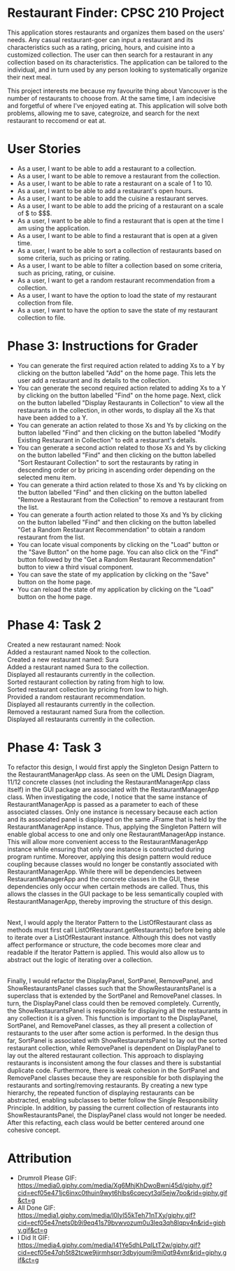 # Restaurant Finder: CPSC 210 Project

This application stores restaurants and organizes them based on the users' needs. 
Any casual restaurant-goer can input a restaurant and its characteristics such as 
a rating, pricing, hours, and cuisine into a customized collection. The user can then search for a restaurant in any 
collection based on its characteristics. The application can be tailored to the individual, and in turn used by 
any person looking to systematically organize their next meal.

This project interests me because my favourite thing about Vancouver is the number of restaurants to choose 
from. At the same time, I am indecisive and forgetful of where I've enjoyed eating at. This application will solve 
both problems, allowing me to save, categroize, and search for the next restaurant to reccomend or eat at.  

# User Stories
- As a user, I want to be able to add a restaurant to a collection.
- As a user, I want to be able to remove a restaurant from the collection.
- As a user, I want to be able to rate a restaurant on a scale of 1 to 10.
- As a user, I want to be able to add a restaurant's open hours.
- As a user, I want to be able to add the cuisine a restaurant serves.
- As a user, I want to be able to add the pricing of a restaurant on a scale of $ to $$$.
- As a user, I want to be able to find a restaurant that is open at the time I am using the application.
- As a user, I want to be able to find a restaurant that is open at a given time.
- As a user, I want to be able to sort a collection of restaurants based on some criteria, such as pricing or rating.
- As a user, I want to be able to filter a collection based on some criteria, such as pricing, rating, or cuisine.
- As a user, I want to get a random restaurant recommendation from a collection.
- As a user, I want to have the option to load the state of my restaurant collection from file.
- As a user, I want to have the option to save the state of my restaurant collection to file.

# Phase 3: Instructions for Grader 
- You can generate the first required action related to adding Xs to a Y by clicking on the button labelled "Add" on the
  home page. This lets the user add a restaurant and its details to the collection.
- You can generate the second required action related to adding Xs to a Y by clicking on the button labelled "Find" on 
  the home page. Next, click on the button labelled "Display Restaurants in Collection" to view all the restaurants in the collection,
  in other words, to display all the Xs that have been added to a Y.
- You can generate an action related to those Xs and Ys by clicking on the button labelled "Find" and then clicking on the 
  button labelled "Modify Existing Restaurant in Collection" to edit a restaurant's details.
- You can generate a second action related to those Xs and Ys by clicking on the button labelled "Find" and then clicking on the
    button labelled "Sort Restaurant Collection" to sort the restaurants by rating in descending order or by pricing in ascending order
  depending on the selected menu item.
- You can generate a third action related to those Xs and Ys by clicking on the button labelled "Find" and then clicking on the
    button labelled "Remove a Restaurant from the Collection" to remove a restaurant from the list.
- You can generate a fourth action related to those Xs and Ys by clicking on the button labelled "Find" and then clicking on the
    button labelled "Get a Random Restaurant Recommendation" to obtain a random restaurant from the list.
- You can locate visual components by clicking on the "Load" button or the "Save Button" on the home page. You can also
  click on the "Find" button followed by the "Get a Random Restaurant Recommendation" button to view a third visual 
  component.
- You can save the state of my application by clicking on the "Save" button on the home page.
- You can reload the state of my application by clicking on the "Load" button on the home page.

# Phase 4: Task 2
Created a new restaurant named: Nook\
Added a restaurant named Nook to the collection.\
Created a new restaurant named: Sura\
Added a restaurant named Sura to the collection.\
Displayed all restaurants currently in the collection.\
Sorted restaurant collection by rating from high to low.\
Sorted restaurant collection by pricing from low to high.\
Provided a random restaurant recommendation.\
Displayed all restaurants currently in the collection.\
Removed a restaurant named Sura from the collection.\
Displayed all restaurants currently in the collection.

# Phase 4: Task 3
To refactor this design, I would first apply the Singleton Design Pattern to the RestaurantManagerApp class.
As seen on the UML Design Diagram, 11/12 concrete classes (not including the RestaurantManagerApp class itself) in the GUI 
package are associated with the RestaurantManagerApp class. When investigating the code, I notice that the same instance of 
RestaurantManagerApp is passed as a parameter to each of these associated classes. Only one instance is necessary
because each action and its associated panel is displayed on the same JFrame that is held by the RestaurantManagerApp instance. 
Thus, applying the Singleton Pattern will enable global access to one and only one RestaurantManagerApp instance. This will
allow more convenient access to the RestaurantManagerApp instance while ensuring that only one instance is constructed 
during program runtime. Moreover, applying this design pattern would reduce coupling because classes would no longer be 
constantly associated with RestaurantManagerApp. While there will be dependencies between RestaurantManagerApp and the 
concrete classes in the GUI, these dependencies only occur when certain methods are called. Thus, this allows the classes
in the GUI package to be less semantically coupled with RestaurantManagerApp, thereby improving the structure of this design.

\
Next, I would apply the Iterator Pattern to the ListOfRestaurant class as methods must first call ListOfRestaurant.getRestaurants()
before being able to iterate over a ListOfRestaurant instance. Although this does not vastly affect performance or structure, 
the code becomes more clear and readable if the Iterator Pattern is applied. This would also allow us to abstract out the logic
of iterating over a collection.

\
Finally, I would refactor the DisplayPanel, SortPanel, RemovePanel, and ShowRestaurantsPanel classes such that the 
ShowRestaurantsPanel is a superclass that is extended by the SortPanel and RemovePanel classes. In turn, the DisplayPanel class
could then be removed completely. Currently, the ShowRestaurantsPanel is responsible for displaying all the restaurants in any 
collection it is a given. This function is important to the DisplayPanel, SortPanel, and RemovePanel classes, as they all 
present a collection of restaurants to the user after some action is performed. In the design thus far, SortPanel is 
associated with ShowRestaurantsPanel to lay out the sorted restaurant collection, while RemovePanel is dependent on DisplayPanel 
to lay out the altered restaurant collection. This approach to displaying restaurants is inconsistent 
among the four classes and there is substantial duplicate code. Furthermore, there is weak cohesion in the SortPanel and 
RemovePanel classes because they are responsible for both displaying the restaurants and sorting/removing restaurants.
By creating a new type hierarchy, the repeated function of displaying restaurants can be abstracted, 
enabling subclasses to better follow the Single Responsibility Principle. In addition, by passing the current collection of restaurants
into ShowRestaurantsPanel, the DisplayPanel class would not longer be needed. 
After this refacting, each class would be better centered around one cohesive concept.


# Attribution
- Drumroll Please GIF: https://media0.giphy.com/media/Xg6MhjKhDwoBwni45d/giphy.gif?cid=ecf05e471jc6inxc0thuin9wyt6hlbs6cqecyt3ql5ejw7po&rid=giphy.gif&ct=g
- All Done GIF: https://media1.giphy.com/media/l0Iyl55kTeh71nTXy/giphy.gif?cid=ecf05e47nets0b9i9eq41s79bvwvozum0u3leq3qh8lqpv4n&rid=giphy.gif&ct=g
- I Did It GIF: https://media4.giphy.com/media/l41Ye5dhLPqILtT2w/giphy.gif?cid=ecf05e47qh5t82tcwe9jjrmhsprr3dbyjoumi9mi0qt94vnr&rid=giphy.gif&ct=g

